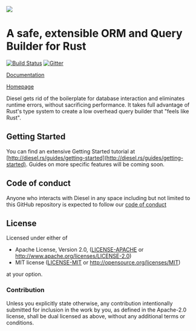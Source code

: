 [![](http://diesel.rs/assets/images/diesel_logo_stacked_black.png)](http://diesel.rs)

A safe, extensible ORM and Query Builder for Rust
==========================================================

[![Build Status](https://travis-ci.org/sgrif/diesel.svg)](https://travis-ci.org/sgrif/diesel)
[![Gitter](https://badges.gitter.im/sgrif/diesel.svg)](https://gitter.im/sgrif/diesel?utm_source=badge&utm_medium=badge&utm_campaign=pr-badge)

[Documentation](http://docs.diesel.rs)

[Homepage](http://diesel.rs)

Diesel gets rid of the boilerplate for database interaction and eliminates
runtime errors, without sacrificing performance. It takes full advantage of
Rust's type system to create a low overhead query builder that "feels like
Rust".

## Getting Started

You can find an extensive Getting Started tutorial at
[http://diesel.rs/guides/getting-started](http://diesel.rs/guides/getting-started).
Guides on more specific features will be coming soon.

## Code of conduct

Anyone who interacts with Diesel in any space including but not limited to
this GitHub repository is expected to follow our [code of conduct](https://github.com/diesel-rs/diesel/blob/master/code_of_conduct.md)

## License

Licensed under either of

 * Apache License, Version 2.0, ([LICENSE-APACHE](LICENSE-APACHE) or
   http://www.apache.org/licenses/LICENSE-2.0)
 * MIT license ([LICENSE-MIT](LICENSE-MIT) or
   http://opensource.org/licenses/MIT)

at your option.

### Contribution

Unless you explicitly state otherwise, any contribution intentionally submitted
for inclusion in the work by you, as defined in the Apache-2.0 license, shall be
dual licensed as above, without any additional terms or conditions.

